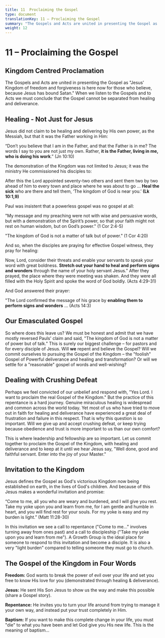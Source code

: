 ```yaml
---
title: 11  Proclaiming the Gospel
type: document
translationKey: 11 – Proclaiming the Gospel
summary: "The Gospels and Acts are united in presenting the Gospel as 'Jesus' Kingdom of freedom and forgiveness is here now for those who believe, because Jesus has bound Satan.' When we listen to the Gospels and to Acts we must conclude that the Gospel cannot be separated from healing and deliverance."
weight: 12
---
```

# 11 – Proclaiming the Gospel

## Kingdom Centred Proclamation

The Gospels and Acts are united in presenting the Gospel as "Jesus' Kingdom of freedom and forgiveness is here now for those who believe, because Jesus has bound Satan." When we listen to the Gospels and to Acts we must conclude that the Gospel cannot be separated from healing and deliverance.

## Healing - Not Just for Jesus

Jesus did not claim to be healing and delivering by His own power, as the Messiah, but that it was the Father working in Him:

“Don’t you believe that I am in the Father, and that the Father is in me? The words I say to you are not just my own. Rather, **it is the Father, living in me, who is doing his work**.” (Jn 10:10)

The demonstration of the Kingdom was not limited to Jesus; it was the ministry He commissioned his disciples to:

After this the Lord appointed seventy-two others and sent them two by two ahead of him to every town and place where he was about to go … **Heal the sick** who are there and tell them, ‘The kingdom of God is near you.’ **(Lk 10:1,9)**

Paul was insistent that a powerless gospel was no gospel at all:

"My message and my preaching were not with wise and persuasive words, but with a demonstration of the Spirit’s power, so that your faith might not rest on human wisdom, but on God’s power." (1 Cor 2:4-5)

"The kingdom of God is not a matter of talk but of power." (1 Cor 4:20)

And so, when the disciples are praying for effective Gospel witness, they pray for healing:

Now, Lord, consider their threats and enable your servants to speak your word with great boldness. **Stretch out your hand to heal and perform signs and wonders** through the name of your holy servant Jesus.” After they prayed, the place where they were meeting was shaken. And they were all filled with the Holy Spirit and spoke the word of God boldly. (Acts 4:29-31)

And God answered their prayer:

"The Lord confirmed the message of his grace by **enabling them to perform signs and wonders** ... (Acts 14:3)

## Our Emasculated Gospel

So where does this leave us? We must be honest and admit that we have mostly reversed Pauls' claim and said, "The kingdom of God is not a matter of power but of talk." This is surely our biggest challenge – for pastors and for every disciple of Jesus. Will **we** repent and believe the Gospel? Will we commit ourselves to pursuing the Gospel of the Kingdom – the "foolish" Gospel of Powerful deliverance and healing and transformation? Or will we settle for a "reasonable" gospel of words and well-wishing?

## Dealing with Crushing Defeat

Perhaps we feel convicted of our unbelief and respond with, "Yes Lord. I want to proclaim the real Gospel of the Kingdom." But the practice of this repentance is a hard journey. Genuine miraculous healing is widespread and common across the world today. Yet most of us who have tried to move out in faith for healing and deliverance have experienced a great deal of frustration and failure in this respect. That is why this question is so important. Will we give up and accept crushing defeat, or keep trying because obedience and trust is more important to us than our own comfort?

This is where leadership and fellowship are so important. Let us commit together to proclaim the Gospel of the Kingdom, with healing and deliverance and to keep at it until we hear Jesus say, "Well done, good and faithful servant. Enter into the joy of your Master."

## Invitation to the Kingdom

Jesus defines the Gospel as God's victorious Kingdom now being established on earth, in the lives of God's children. And because of this Jesus makes a wonderful invitation and promise:

“Come to me, all you who are weary and burdened, and I will give you rest. Take my yoke upon you and learn from me, for I am gentle and humble in heart, and you will find rest for your souls. For my yoke is easy and my burden is light.” (Matt 11:28-30)

In this invitation we see a call to repentance ("Come to me..." involves turning away from ones past) and a call to discipleship ("Take my yoke upon you and learn from me"). A Growth Group is the ideal place for someone to respond to this invitation and become a disciple. It is also a very "light burden" compared to telling someone they must go to church.

## The Gospel of the Kingdom in Four Words

**Freedom:** God wants to break the power of evil over your life and set you free to know His love for you (demonstrated through healing & deliverance).

**Jesus:** He sent His Son Jesus to show us the way and make this possible (share a Gospel story).

**Repentance:** He invites you to turn your life around from trying to manage it your own way, and instead put your trust completely in Him.

**Baptism:** If you want to make this complete change in your life, you must "die" to what you have been and let God give you His new life. This is the meaning of baptism...
